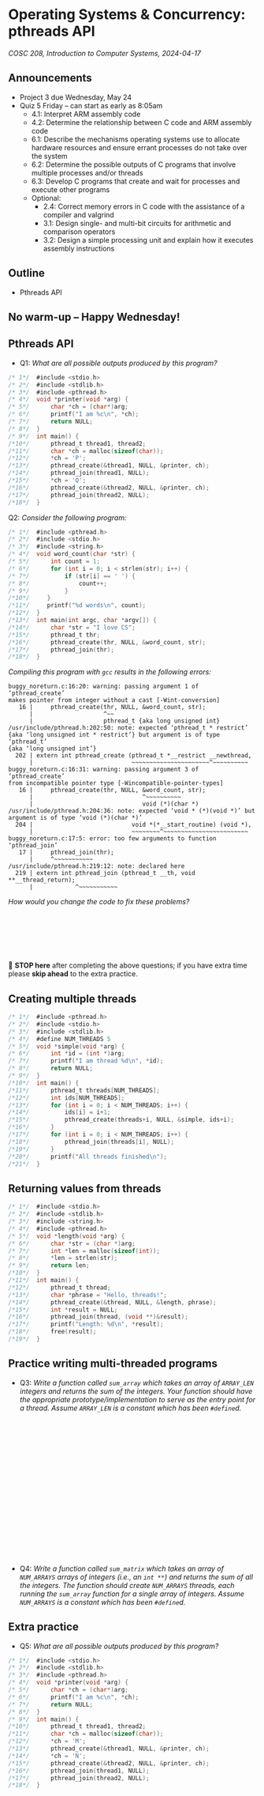 # Operating Systems & Concurrency: pthreads API
_COSC 208, Introduction to Computer Systems, 2024-04-17_

## Announcements
* Project 3 due Wednesday, May 24
* Quiz 5 Friday – can start as early as 8:05am
    * 4.1: Interpret ARM assembly code
    * 4.2: Determine the relationship between C code and ARM assembly code
    * 6.1: Describe the mechanisms operating systems use to allocate hardware resources and ensure errant processes do not take over the system
    * 6.2: Determine the possible outputs of C programs that involve multiple processes and/or threads
    * 6.3: Develop C programs that create and wait for processes and execute other programs
    * Optional:
        * 2.4: Correct memory errors in C code with the assistance of a compiler and valgrind
        * 3.1: Design single- and multi-bit circuits for arithmetic and comparison operators
        * 3.2: Design a simple processing unit and explain how it executes assembly instructions

## Outline
* Pthreads API

## No warm-up – Happy Wednesday!

## Pthreads API

* Q1: _What are all possible outputs produced by this program?_


```c
/* 1*/  #include <stdio.h>
/* 2*/  #include <stdlib.h>
/* 3*/  #include <pthread.h>
/* 4*/  void *printer(void *arg) {
/* 5*/      char *ch = (char*)arg;
/* 6*/      printf("I am %c\n", *ch);
/* 7*/      return NULL;
/* 8*/  }
/* 9*/  int main() {
/*10*/      pthread_t thread1, thread2;
/*11*/      char *ch = malloc(sizeof(char));
/*12*/      *ch = 'P';
/*13*/      pthread_create(&thread1, NULL, &printer, ch);
/*14*/      pthread_join(thread1, NULL);
/*15*/      *ch = 'Q';
/*16*/      pthread_create(&thread2, NULL, &printer, ch);
/*17*/      pthread_join(thread2, NULL);
/*18*/  }
```

<div style="page-break-after:always;"></div>

Q2: _Consider the following program:_


```c
/* 1*/  #include <pthread.h>
/* 2*/  #include <stdio.h>
/* 3*/  #include <string.h>
/* 4*/  void word_count(char *str) {
/* 5*/      int count = 1;
/* 6*/      for (int i = 0; i < strlen(str); i++) {
/* 7*/          if (str[i] == ' ') {
/* 8*/              count++;
/* 9*/          }
/*10*/     }
/*11*/     printf("%d words\n", count);
/*12*/  }
/*13*/  int main(int argc, char *argv[]) {
/*14*/      char *str = "I love CS";
/*15*/      pthread_t thr;
/*16*/      pthread_create(thr, NULL, &word_count, str);
/*17*/      pthread_join(thr);
/*18*/  }
```

_Compiling this program with `gcc` results in the following errors:_

```
buggy_noreturn.c:16:20: warning: passing argument 1 of ‘pthread_create’ 
makes pointer from integer without a cast [-Wint-conversion]
   16 |     pthread_create(thr, NULL, &word_count, str);
      |                    ^~~
      |                    pthread_t {aka long unsigned int}
/usr/include/pthread.h:202:50: note: expected ‘pthread_t * restrict’ 
{aka ‘long unsigned int * restrict’} but argument is of type ‘pthread_t’ 
{aka ‘long unsigned int’}
  202 | extern int pthread_create (pthread_t *__restrict __newthread,
      |                            ~~~~~~~~~~~~~~~~~~~~~~^~~~~~~~~~~
buggy_noreturn.c:16:31: warning: passing argument 3 of ‘pthread_create’ 
from incompatible pointer type [-Wincompatible-pointer-types]
   16 |     pthread_create(thr, NULL, &word_count, str);
      |                               ^~~~~~~~~~~
      |                               void (*)(char *)
/usr/include/pthread.h:204:36: note: expected ‘void * (*)(void *)’ but 
argument is of type ‘void (*)(char *)’
  204 |                            void *(*__start_routine) (void *),
      |                            ~~~~~~~~^~~~~~~~~~~~~~~~~~~~~~~~~
buggy_noreturn.c:17:5: error: too few arguments to function ‘pthread_join’
   17 |     pthread_join(thr);
      |     ^~~~~~~~~~~~
/usr/include/pthread.h:219:12: note: declared here
  219 | extern int pthread_join (pthread_t __th, void **__thread_return);
      |            ^~~~~~~~~~~~
```

_How would you change the code to fix these problems?_

<div style="height:6em;"></div>

🛑 **STOP here** after completing the above questions; if you have extra time please **skip ahead** to the extra practice.

<div style="page-break-after:always;"></div>

## Creating multiple threads


```c
/* 1*/  #include <pthread.h>
/* 2*/  #include <stdio.h>
/* 3*/  #include <stdlib.h>
/* 4*/  #define NUM_THREADS 5
/* 5*/  void *simple(void *arg) {
/* 6*/      int *id = (int *)arg;
/* 7*/      printf("I am thread %d\n", *id);
/* 8*/      return NULL;
/* 9*/  }
/*10*/  int main() {
/*11*/      pthread_t threads[NUM_THREADS];
/*12*/      int ids[NUM_THREADS];
/*13*/      for (int i = 0; i < NUM_THREADS; i++) {
/*14*/          ids[i] = i+1;
/*15*/          pthread_create(threads+i, NULL, &simple, ids+i);
/*16*/      } 
/*17*/      for (int i = 0; i < NUM_THREADS; i++) {
/*18*/          pthread_join(threads[i], NULL);
/*19*/      }
/*20*/      printf("All threads finished\n");
/*21*/  }
```

## Returning values from threads


```c
/* 1*/  #include <stdio.h>
/* 2*/  #include <stdlib.h>
/* 3*/  #include <string.h>
/* 4*/  #include <pthread.h>
/* 5*/  void *length(void *arg) {
/* 6*/      char *str = (char *)arg;
/* 7*/      int *len = malloc(sizeof(int));
/* 8*/      *len = strlen(str);
/* 9*/      return len;
/*10*/  }
/*11*/  int main() {
/*12*/      pthread_t thread;
/*13*/      char *phrase = "Hello, threads!";
/*14*/      pthread_create(&thread, NULL, &length, phrase);
/*15*/      int *result = NULL;
/*16*/      pthread_join(thread, (void **)&result);
/*17*/      printf("Length: %d\n", *result);
/*18*/      free(result);
/*19*/  }
```

<div style="page-break-after:always;"></div>

## Practice writing multi-threaded programs

* Q3: _Write a function called `sum_array` which takes an array of `ARRAY_LEN` integers and returns the sum of the integers. Your function should have the appropriate prototype/implementation to serve as the entry point for a thread. Assume `ARRAY_LEN` is a constant which has been `#define`d._

<p style="height:20em;"></p>

* Q4: _Write a function called `sum_matrix` which takes an array of `NUM_ARRAYS` arrays of integers (i.e., an `int **`) and returns the sum of all the integers. The function should create `NUM_ARRAYS` threads, each running the `sum_array` function for a single array of integers. Assume `NUM_ARRAYS` is a constant which has been `#define`d._

<div style="page-break-after:always;"></div>

## Extra practice

* Q5: _What are all possible outputs produced by this program?_


```c
/* 1*/  #include <stdio.h>
/* 2*/  #include <stdlib.h>
/* 3*/  #include <pthread.h>
/* 4*/  void *printer(void *arg) {
/* 5*/      char *ch = (char*)arg;
/* 6*/      printf("I am %c\n", *ch);
/* 7*/      return NULL;
/* 8*/  }
/* 9*/  int main() {
/*10*/      pthread_t thread1, thread2;
/*11*/      char *ch = malloc(sizeof(char));
/*12*/      *ch = 'M';
/*13*/      pthread_create(&thread1, NULL, &printer, ch);
/*14*/      *ch = 'N';
/*15*/      pthread_create(&thread2, NULL, &printer, ch);
/*16*/      pthread_join(thread1, NULL);
/*17*/      pthread_join(thread2, NULL);
/*18*/  }
```
